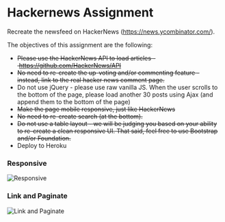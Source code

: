# Hackernews Assignment


Recreate the newsfeed on HackerNews (https://news.ycombinator.com/).

The objectives of this assignment are the following:
* <del>Please use the HackerNews API to load articles - https://github.com/HackerNews/API</del>
* <del>No need to re-create the up-voting and/or commenting feature - instead, link to the real hacker news comment page.</del>
* Do not use jQuery - please use raw vanilla JS. When the user scrolls to the bottom of the page, please load another 30 posts using Ajax (and append them to the bottom of the page)
* <del>Make the page mobile responsive, just like HackerNews</del>
* <del>No need to re-create search (at the bottom).</del>
* <del>Do not use a table layout - we will be judging you based on your ability to re-create a clean responsive UI. That said, feel free to use Bootstrap and/or Foundation.</del>
* Deploy to Heroku

### Responsive
![Responsive](https://thumbs.gfycat.com/YoungImpeccableArkshell-size_restricted.gif)

### Link and Paginate
![Link and Paginate](https://thumbs.gfycat.com/CourageousMiserlyGermanshepherd-size_restricted.gif)
